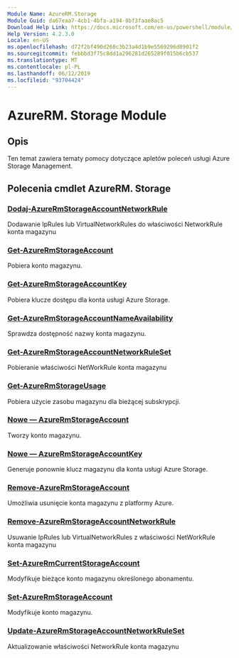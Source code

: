 ```yaml
---
Module Name: AzureRM.Storage
Module Guid: da67eaa7-4cb1-4bfa-a194-8bf3faae8ac5
Download Help Link: https://docs.microsoft.com/en-us/powershell/module/azurerm.storage
Help Version: 4.2.3.0
Locale: en-US
ms.openlocfilehash: d72f2bf490d268c3b23a4d1b9e5569296d8901f2
ms.sourcegitcommit: febbbd3f75c8dd1a296281d265289f015b6cb537
ms.translationtype: MT
ms.contentlocale: pl-PL
ms.lasthandoff: 06/12/2019
ms.locfileid: "93704424"
---
```

# AzureRM. Storage Module
## Opis
Ten temat zawiera tematy pomocy dotyczące apletów poleceń usługi Azure Storage Management.

## Polecenia cmdlet AzureRM. Storage
### [Dodaj-AzureRmStorageAccountNetworkRule](Add-AzureRmStorageAccountNetworkRule.md)
 Dodawanie IpRules lub VirtualNetworkRules do właściwości NetworkRule konta magazynu

### [Get-AzureRmStorageAccount](Get-AzureRmStorageAccount.md)
Pobiera konto magazynu.

### [Get-AzureRmStorageAccountKey](Get-AzureRmStorageAccountKey.md)
Pobiera klucze dostępu dla konta usługi Azure Storage.

### [Get-AzureRmStorageAccountNameAvailability](Get-AzureRmStorageAccountNameAvailability.md)
Sprawdza dostępność nazwy konta magazynu.

### [Get-AzureRmStorageAccountNetworkRuleSet](Get-AzureRmStorageAccountNetworkRuleSet.md)
Pobieranie właściwości NetWorkRule konta magazynu

### [Get-AzureRmStorageUsage](Get-AzureRmStorageUsage.md)
Pobiera użycie zasobu magazynu dla bieżącej subskrypcji.

### [Nowe — AzureRmStorageAccount](New-AzureRmStorageAccount.md)
Tworzy konto magazynu.

### [Nowe — AzureRmStorageAccountKey](New-AzureRmStorageAccountKey.md)
Generuje ponownie klucz magazynu dla konta usługi Azure Storage.

### [Remove-AzureRmStorageAccount](Remove-AzureRmStorageAccount.md)
Umożliwia usunięcie konta magazynu z platformy Azure.

### [Remove-AzureRmStorageAccountNetworkRule](Remove-AzureRmStorageAccountNetworkRule.md)
Usuwanie IpRules lub VirtualNetworkRules z właściwości NetWorkRule konta magazynu

### [Set-AzureRmCurrentStorageAccount](Set-AzureRmCurrentStorageAccount.md)
Modyfikuje bieżące konto magazynu określonego abonamentu.

### [Set-AzureRmStorageAccount](Set-AzureRmStorageAccount.md)
Modyfikuje konto magazynu.

### [Update-AzureRmStorageAccountNetworkRuleSet](Update-AzureRmStorageAccountNetworkRuleSet.md)
Aktualizowanie właściwości NetworkRule konta magazynu

